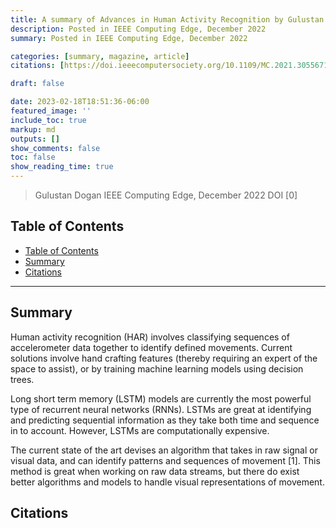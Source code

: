 ```yaml
---
title: A summary of Advances in Human Activity Recognition by Gulustan Dogan
description: Posted in IEEE Computing Edge, December 2022
summary: Posted in IEEE Computing Edge, December 2022

categories: [summary, magazine, article]
citations: [https://doi.ieeecomputersociety.org/10.1109/MC.2021.3055671, https://doi.org/10.1109/TPAMI.2018.2874455]

draft: false

date: 2023-02-18T18:51:36-06:00
featured_image: ''
include_toc: true
markup: md
outputs: []
show_comments: false
toc: false
show_reading_time: true
---
```


> Gulustan Dogan IEEE Computing Edge, December 2022 DOI [0]

## Table of Contents

- [Table of Contents](#table-of-contents)
- [Summary](#summary)
- [Citations](#citations)

______________________________________________________________________

## Summary

Human activity recognition (HAR) involves classifying sequences of accelerometer
data together to identify defined movements. Current solutions involve hand
crafting features (thereby requiring an expert of the space to assist), or by
training machine learning models using decision trees.

Long short term memory (LSTM) models are currently the most powerful type of
recurrent neural networks (RNNs). LSTMs are great at identifying and predicting
sequential information as they take both time and sequence in to account.
However, LSTMs are computationally expensive.

The current state of the art devises an algorithm that takes in raw signal or
visual data, and can identify patterns and sequences of movement [1]. This
method is great when working on raw data streams, but there do exist better
algorithms and models to handle visual representations of movement.

## Citations
